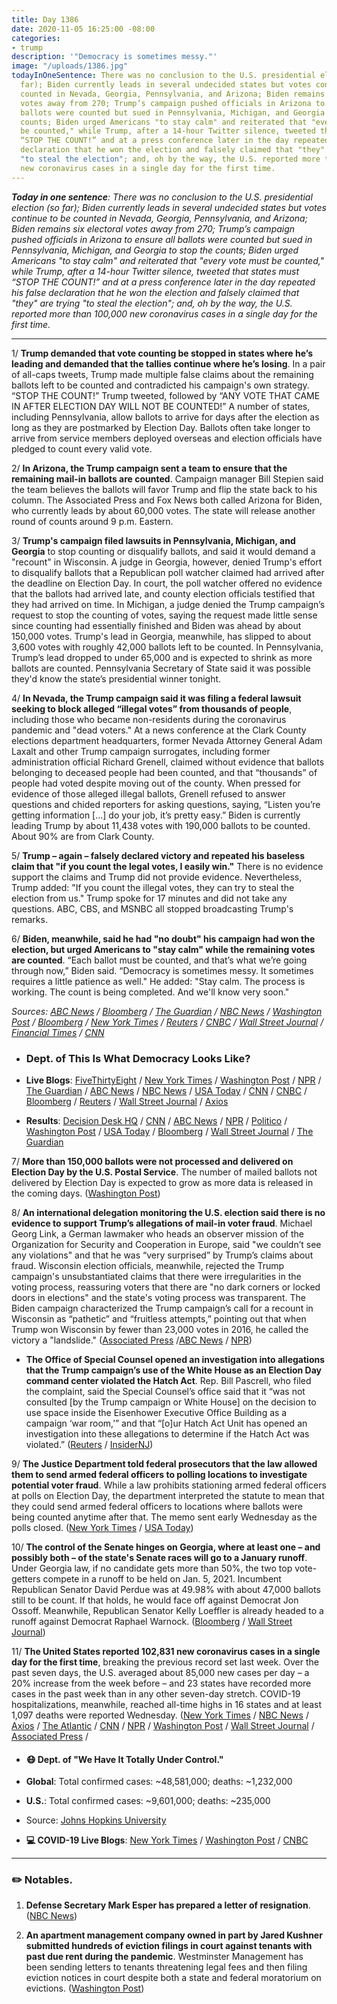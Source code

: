 ```yaml
---
title: Day 1386
date: 2020-11-05 16:25:00 -08:00
categories:
- trump
description: '"Democracy is sometimes messy."'
image: "/uploads/1386.jpg"
todayInOneSentence: There was no conclusion to the U.S. presidential election (so
  far); Biden currently leads in several undecided states but votes continue to be
  counted in Nevada, Georgia, Pennsylvania, and Arizona; Biden remains six electoral
  votes away from 270; Trump’s campaign pushed officials in Arizona to ensure all
  ballots were counted but sued in Pennsylvania, Michigan, and Georgia to stop the
  counts; Biden urged Americans "to stay calm" and reiterated that "every vote must
  be counted," while Trump, after a 14-hour Twitter silence, tweeted that states must
  “STOP THE COUNT!” and at a press conference later in the day repeated his false
  declaration that he won the election and falsely claimed that "they" are trying
  "to steal the election"; and, oh by the way, the U.S. reported more than 100,000
  new coronavirus cases in a single day for the first time.
---
```


***Today in one sentence**: There was no conclusion to the U.S. presidential election (so far); Biden currently leads in several undecided states but votes continue to be counted in Nevada, Georgia, Pennsylvania, and Arizona; Biden remains six electoral votes away from 270; Trump’s campaign pushed officials in Arizona to ensure all ballots were counted but sued in Pennsylvania, Michigan, and Georgia to stop the counts; Biden urged Americans "to stay calm" and reiterated that "every vote must be counted," while Trump, after a 14-hour Twitter silence, tweeted that states must “STOP THE COUNT!” and at a press conference later in the day repeated his false declaration that he won the election and falsely claimed that "they" are trying "to steal the election"; and, oh by the way, the U.S. reported more than 100,000 new coronavirus cases in a single day for the first time.*

---

1/ **Trump demanded that vote counting be stopped in states where he’s leading and demanded that the tallies continue where he’s losing**. In a pair of all-caps tweets, Trump made multiple false claims about the remaining ballots left to be counted and contradicted his campaign's own strategy. “STOP THE COUNT!” Trump tweeted, followed by “ANY VOTE THAT CAME IN AFTER ELECTION DAY WILL NOT BE COUNTED!” A number of states, including Pennsylvania, allow ballots to arrive for days after the election as long as they are postmarked by Election Day. Ballots often take longer to arrive from service members deployed overseas and election officials have pledged to count every valid vote.

2/ **In Arizona, the Trump campaign sent a team to ensure that the remaining mail-in ballots are counted**. Campaign manager Bill Stepien said the team believes the ballots will favor Trump and flip the state back to his column. The Associated Press and Fox News both called Arizona for Biden, who currently leads by about 60,000 votes. The state will release another round of counts around 9 p.m. Eastern.

3/ **Trump's campaign filed lawsuits in Pennsylvania, Michigan, and Georgia** to stop counting or disqualify ballots, and said it would demand a "recount" in Wisconsin. A judge in Georgia, however, denied Trump's effort to disqualify ballots that a Republican poll watcher claimed had arrived after the deadline on Election Day. In court, the poll watcher offered no evidence that the ballots had arrived late, and county election officials testified that they had arrived on time. In Michigan, a judge denied the Trump campaign’s request to stop the counting of votes, saying the request made little sense since counting had essentially finished and Biden was ahead by about 150,000 votes. Trump's lead in Georgia, meanwhile, has slipped to about 3,600 votes with roughly 42,000 ballots left to be counted. In Pennsylvania, Trump’s lead dropped to under 65,000 and is expected to shrink as more ballots are counted. Pennsylvania Secretary of State said it was possible they'd know the state’s presidential winner tonight.

4/ **In Nevada, the Trump campaign said it was filing a federal lawsuit seeking to block alleged “illegal votes” from thousands of people**, including those who became non-residents during the coronavirus pandemic and "dead voters." At a news conference at the Clark County elections department headquarters, former Nevada Attorney General Adam Laxalt and other Trump campaign surrogates, including former administration official Richard Grenell, claimed without evidence that ballots belonging to deceased people had been counted, and that “thousands” of people had voted despite moving out of the county. When pressed for evidence of those alleged illegal ballots, Grenell refused to answer questions and chided reporters for asking questions, saying, “Listen you’re getting information \[...\] do your job, it’s pretty easy.” Biden is currently leading Trump by about 11,438 votes with 190,000 ballots to be counted. About 90% are from Clark County.

5/ **Trump – again – falsely declared victory and repeated his baseless claim that "if you count the legal votes, I easily win."** There is no evidence support the claims and Trump did not provide evidence. Nevertheless, Trump added: "If you count the illegal votes, they can try to steal the election from us." Trump spoke for 17 minutes and did not take any questions. ABC, CBS, and MSNBC all stopped broadcasting Trump's remarks.

6/ **Biden, meanwhile, said he had "no doubt" his campaign had won the election, but urged  Americans to "stay calm" while the remaining votes are counted**. “Each ballot must be counted, and that’s what we’re going through now,” Biden said. “Democracy is sometimes messy. It sometimes requires a little patience as well." He added: "Stay calm. The process is working. The count is being completed. And we'll know very soon."

*Sources: [ABC News](https://abcnews.go.com/Politics/overview-trump-calls-vote-counting-stop-path-victory/story?id=74038071) / [Bloomberg](https://www.bloomberg.com/news/articles/2020-11-04/trump-team-pursues-contradictory-strategy-as-u-s-counts-votes?srnd=politics-vp&sref=MIBMEEoj) / [The Guardian](https://www.theguardian.com/us-news/live/2020/nov/05/us-election-results-joe-biden-donald-trump-live-updates) / [NBC News](https://www.nbcnews.com/politics/2020-election/trump-campaign-presses-legal-challenges-count-continues-swing-states-n1246593) / [Washington Post](https://www.washingtonpost.com/politics/trump-vote-lawsuits/2020/11/05/77f8a284-1f84-11eb-90dd-abd0f7086a91_story.html) / [Bloomberg](https://www.bloomberg.com/news/articles/2020-11-04/trump-campaign-says-it-sued-to-halt-michigan-vote-count?sref=MIBMEEoj) / [New York Times](https://www.nytimes.com/2020/11/05/us/politics/trumps-defiant-campaign-manager-declares-donald-trump-is-alive-and-well.html) / [Reuters](https://www.reuters.com/article/us-usa-election-nevada-trump-idUSKBN27L1TR) / [CNBC](https://www.cnbc.com/2020/11/05/trump-campaign-expected-to-file-nevada-lawsuit-as-biden-gains-ground.html) / [Wall Street Journal](https://www.wsj.com/articles/election-2020-results-trump-biden-11-05-2020-11604580224) / [Financial Times](https://www.ft.com/content/7ab94949-f654-3574-b710-14e415284551) / [CNN](https://www.cnn.com/politics/live-news/trump-biden-election-results-11-05-20/h_86803fe1e19a5825dbc47bf5aa677a7a)*

* ### Dept. of This Is What Democracy Looks Like?

* **Live Blogs**: [FiveThirtyEight](https://fivethirtyeight.com/live-blog/2020-election-results-coverage/) / [New York Times](https://www.nytimes.com/live/2020/11/05/us/trump-biden) / [Washington Post](https://www.washingtonpost.com/elections/2020/11/05/trump-biden-election-live-updates/) / [NPR](https://apps.npr.org/liveblogs/20201103-election/) / [The Guardian](https://www.theguardian.com/us-news/live/2020/nov/05/us-election-results-joe-biden-donald-trump-live-updates) / [ABC News](https://abcnews.go.com/Politics/live-updates/2020-election-campaign-vote/?id=73960714) / [NBC News](https://www.nbcnews.com/politics/2020-election/live-blog/2020-11-05-trump-biden-election-results-n1246510) / [USA Today](https://www.usatoday.com/story/news/politics/elections/2020/11/05/election-results-biden-trump-battleground-states-lawsuits/6167859002/) / [CNN](https://www.cnn.com/politics/live-news/trump-biden-election-results-11-05-20/index.html) / [CNBC](https://www.cnbc.com/2020/11/05/election-live-results-updates-trump-biden.html) / [Bloomberg](https://www.bloomberg.com/news/live-blog/2020-11-05/final-results-of-the-u-s-elections?srnd=premium&sref=MIBMEEoj) / [Reuters](https://www.reuters.com/live-events/election-2020-15-id2942501) / [Wall Street Journal](https://www.wsj.com/livecoverage/trump-biden-election-day-2020) / [Axios](https://www.axios.com/election-results-2020-trump-biden-3a07f4c7-fb4d-4d62-b18b-392ff6f1eeb5.html)

* **Results**: [Decision Desk HQ](https://results.decisiondeskhq.com/) / [CNN](https://www.cnn.com/election/2020/results/president) / [ABC News](https://abcnews.go.com/Elections/2020-us-presidential-election-results-live-map) / [NPR](https://apps.npr.org/elections20-interactive/#/president) / [Politico](https://www.politico.com/2020-election/results/) / [Washington Post](https://www.washingtonpost.com/elections/) / [USA Today](https://www.usatoday.com/elections/results/2020-11-03/) / [Bloomberg](https://www.bloomberg.com/graphics/2020-us-election-results) / [Wall Street Journal](https://www.wsj.com/election-results-2020/) / [The Guardian](https://www.theguardian.com/us-news/ng-interactive/2020/nov/03/us-election-2020-live-results-donald-trump-joe-biden-who-won-presidential-republican-democrat)

7/ **More than 150,000 ballots were not processed and delivered on Election Day by the U.S. Postal Service**. The number of mailed ballots not delivered by Election Day is expected to grow as more data is released in the coming days. ([Washington Post](https://www.washingtonpost.com/business/2020/11/05/usps-late-ballots-election/))

8/ **An international delegation monitoring the U.S. election said there is no evidence to support Trump’s allegations of mail-in voter fraud**. Michael Georg Link, a German lawmaker who heads an observer mission of the Organization for Security and Cooperation in Europe, said "we couldn’t see any violations" and that he was “very surprised” by Trump’s claims about fraud. Wisconsin election officials, meanwhile, rejected the Trump campaign's unsubstantiated claims that there were irregularities in the voting process, reassuring voters that there are "no dark corners or locked doors in elections" and the state's voting process was transparent. The Biden campaign characterized the Trump campaign’s call for a recount in Wisconsin as “pathetic” and “fruitless attempts,” pointing out that when Trump won Wisconsin by fewer than 23,000 votes in 2016, he called the victory a "landslide." ([Associated Press](https://apnews.com/article/election-observer-no-evidence-fraud-b30f3424736014a6b7405df71e32e36f) /[ABC News](https://abcnews.go.com/Politics/wisconsin-election-officials-reject-trump-campaigns-unsubstantiated-claims/story?id=74038408&cid=clicksource_4380645_11_three_posts_card_hed) / [NPR](https://www.npr.org/2020/11/05/931478765/trump-asks-for-a-wisconsin-recount-though-its-unlikely-to-change-the-outcome))

* **The Office of Special Counsel opened an investigation into allegations that the Trump campaign’s use of the White House as an Election Day command center violated the Hatch Act**. Rep. Bill Pascrell, who filed the complaint, said the Special Counsel’s office said that it “was not consulted \[by the Trump campaign or White House\] on the decision to use space inside the Eisenhower Executive Office Building as a campaign ‘war room,’” and that “\[o\]ur Hatch Act Unit has opened an investigation into these allegations to determine if the Hatch Act was violated.” ([Reuters](https://www.reuters.com/article/us-usa-election-trump-investigation/federal-watchdog-probing-trump-campaigns-use-of-white-house-lawmaker-idUSKBN27L31H) / [InsiderNJ](https://www.insidernj.com/press-release/following-pascrell-complaint-special-counsel-confirms-hatch-act-investigation-trump-campaign/))

9/ **The Justice Department told federal prosecutors that the law allowed them to send armed federal officers to polling locations to investigate potential voter fraud**. While a law prohibits stationing armed federal officers at polls on Election Day, the department interpreted the statute to mean that they could send armed federal officers to locations where ballots were being counted anytime after that. The memo sent early Wednesday as the polls closed. ([New York Times](https://www.nytimes.com/2020/11/04/us/politics/justice-department-armed-officers-election.html) / [USA Today](https://www.usatoday.com/story/news/politics/elections/2020/11/05/justice-department-allows-armed-federal-officers-polling-places/6175071002/))

10/ **The control of the Senate hinges on Georgia, where at least one – and possibly both – of the state's Senate races will go to a January runoff**. Under Georgia law, if no candidate gets more than 50%, the two top vote-getters compete in a runoff to be held on Jan. 5, 2021. Incumbent Republican Senator David Perdue was at 49.98% with about 47,000 ballots still to be count. If that holds, he would face off against Democrat Jon Ossoff. Meanwhile, Republican Senator Kelly Loeffler is already headed to a runoff against Democrat Raphael Warnock. ([Bloomberg](https://www.bloomberg.com/news/articles/2020-11-05/georgia-race-may-leave-senate-balance-hanging-until-january) / [Wall Street Journal](https://www.wsj.com/articles/control-of-u-s-senate-hinges-on-georgia-results-11604596900))

11/ **The United States reported 102,831 new coronavirus cases in a single day for the first time**, breaking the previous record set last week. Over the past seven days, the U.S. averaged about 85,000 new cases per day – a 20% increase from the week before – and 23 states have recorded more cases in the past week than in any other seven-day stretch. COVID-19 hospitalizations, meanwhile, reached all-time highs in 16 states and at least 1,097 deaths were reported Wednesday. ([New York Times](https://www.nytimes.com/2020/11/04/world/100000-cases-in-a-single-day-push-the-us-into-new-terrain.html) / [NBC News](https://www.nbcnews.com/news/us-news/coronavirus-pandemic-first-time-u-s-sees-100-000-new-n1246534) / [Axios](https://www.axios.com/coronavirus-cases-increasing-2020-presidential-election-517e5c0a-fbd5-4e04-a118-3bed02caa63d.html) / [The Atlantic](https://www.theatlantic.com/health/archive/2020/11/100000-coronavirus-cases/616999/) / [CNN](https://www.cnn.com/2020/11/05/health/us-coronavirus-thursday/index.html) / [NPR](https://www.npr.org/sections/coronavirus-live-updates/2020/11/05/931663592/u-s-sets-coronavirus-record-with-daily-new-cases-pushing-past-100-000) / [Washington Post](https://www.washingtonpost.com/nation/2020/11/05/covid-coronavirus-updates/) / [Wall Street Journal](https://www.wsj.com/livecoverage/covid-2020-11-05) / [Associated Press](https://apnews.com/article/election-2020-donald-trump-pandemics-virus-outbreak-public-health-0715afa39a966935fe12ea4123cf62fc) /

* #### 😷 Dept. of "We Have It Totally Under Control."

* **Global**: Total confirmed cases: \~48,581,000; deaths: \~1,232,000

* **U.S.**: Total confirmed cases: \~9,601,000; deaths: \~235,000

* Source: [Johns Hopkins University](https://coronavirus.jhu.edu/map.html)

* **💻 COVID-19 Live Blogs**: [New York Times](https://www.nytimes.com/live/2020/11/05/world/covid-19-coronavirus-updates) / [Washington Post](https://www.washingtonpost.com/nation/2020/11/05/covid-coronavirus-updates/) / [CNBC](https://www.cnbc.com/2020/11/05/coronavirus-live-updates.html)

---

### ✏️ Notables.

1. **Defense Secretary Mark Esper has prepared a letter of resignation**. ([NBC News](https://www.nbcnews.com/politics/donald-trump/long-odds-trump-defense-secretary-esper-has-prepared-resignation-letter-n1245846))

2. **An apartment management company owned in part by Jared Kushner submitted hundreds of eviction filings in court against tenants with past due rent during the pandemic**. Westminster Management has been sending letters to tenants threatening legal fees and then filing eviction notices in court despite both a state and federal moratorium on evictions. ([Washington Post](https://www.washingtonpost.com/business/2020/11/05/kushner-evictions-pandemic-westminster-management/))